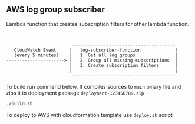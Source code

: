## AWS log group subscriber

Lambda function that creates subscription filters for other lambda function.

```


                         ---------------------------------------
   CloudWatch Event     |   log-subscriber-function             |
   (every 5 minutes)    |   1. Get all log groups               |
----------------------> |   2. Group all missing subscriptions  |
                        |   3. Create subscription filters      |
                        |                                       |
                         ---------------------------------------
```


To build run commend below. It compiles sources to `main` binary file and zips
it to deployment package `deployment-123456789.zip`
```sh
./build.sh
```

To deploy to AWS with cloudformation template use `deploy.sh` script